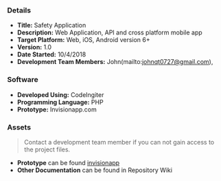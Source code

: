 
### Details ###

* __Title:__ Safety Application
* __Description:__  Web Application, API and cross platform mobile app
* __Target Platform:__ Web, iOS, Android version 6+
* __Version:__ 1.0
* __Date Started:__ 10/4/2018
* __Development Team Members:__  John(mailto:johnqt0727@gmail.com),

### Software ###

* __Developed Using:__ CodeIngiter
* __Programming Language:__ PHP
* __Prototype:__ Invisionapp.com

### Assets ###

>Contact a development team member if you can not gain access to the project files.

* __Prototype__ can be found [invisionapp](https://invis.io/HDN4EBXENYX#/309980738_Login)
* __Other Documentation__ can be found in Repository Wiki
